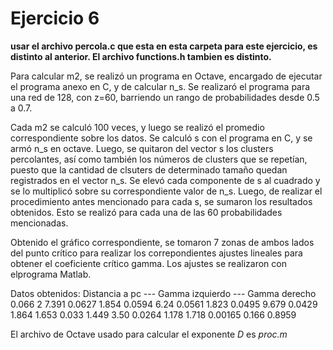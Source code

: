# Ejercicio 6

**usar el archivo percola.c que esta en esta carpeta para este ejercicio, es distinto al anterior. El archivo functions.h tambien es distinto.**

Para calcular m2, se realizó un programa en Octave, encargado de ejecutar el programa anexo en C, y de calcular n_s. Se realizaró el programa para una red de 128, con z=60, barriendo un rango de probabilidades desde 0.5 a 0.7.

Cada m2 se calculó 100 veces, y luego se realizó el promedio correspondiente sobre los datos. Se calculó s con el programa en C, y se armó n_s en octave. Luego, se quitaron del vector s los clusters percolantes, así como también los números de clusters que se repetían, puesto que la cantidad de clsuters de determinado tamaño quedan registrados en el vector n_s. Se elevó cada componente de s al cuadrado y se lo multiplicó sobre su correspondiente valor de n_s.
Luego, de realizar el procedimiento antes mencionado para cada s, se sumaron los resultados obtenidos. Esto se realizó para cada una de las 60 probabilidades mencionadas.

Obtenido el gráfico correspondiente, se tomaron 7 zonas de ambos lados del punto crítico para realizar los correpondientes ajustes lineales para obtener el coeficiente crítico gamma. Los ajustes se realizaron con elprograma Matlab.

Datos obtenidos:
Distancia a pc	---	Gamma izquierdo	---	Gamma derecho
0.066			2			7.391
0.0627			1.854
0.0594						6.24
0.0561			1.823
0.0495						9.679
0.0429			1.864			1.653
0.033			1.449			3.50
0.0264			1.178			1.718
0.00165			0.166			0.8959

El archivo de Octave usado para calcular el exponente _D_ es _proc.m_
